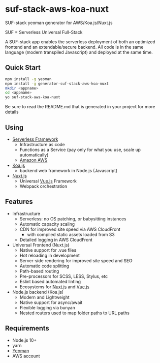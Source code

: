 # suf-stack-aws-koa-nuxt

SUF-stack yeoman generator for AWS/Koa.js/Nuxt.js

SUF = Serverless Universal Full-Stack

A SUF-stack app enables the serverless deployment of
 both an optimized frontend and an
 extendable/secure backend.  All code is in the same language (modern transpiled Javascript) and deployed at the same time.

## Quick Start

```bash
npm install -g yeoman
npm install -g generator-suf-stack-aws-koa-nuxt
mkdir <appname>
cd <appname>
yo suf-stack-aws-koa-nuxt
```

Be sure to read the README.md that is generated in your project for more details

## Using

- [Serverless Framework](https://serverless.com/framework/docs/providers/aws/guide/intro/)
  * Infrastructure as code
  * Functions as a Service (pay only for what you use, scale up automatically)
  * [Amazon AWS](https://aws.amazon.com/)
- [Koa.js](https://koajs.com/)
  * backend web framework in Node.js (Javascript)
- [Nuxt.js](https://nuxtjs.org/)
  * Universal [Vue.js](https://vuejs.org/) Framework
  * Webpack orchestration

## Features

- Infrastructure
  * Serverless: no OS patching, or babysitting instances
  * Automatic capacity scaling
  * CDN for improved site speed via AWS CloudFront
    * with compiled static assets loaded from S3
  * Detailed logging in AWS CloudFront
- Universal Frontend (Nuxt.js)
  * Native support for .vue files
  * Hot reloading in development
  * Server-side rendering for improved site speed and SEO
  * Automatic code splitting
  * Path-based routing
  * Pre-processors for SCSS, LESS, Stylus, etc
  * Eslint based automated linting
  * Ecosystems for [Nuxt.js](https://github.com/nuxt-community/awesome-nuxt) and [Vue.js](https://github.com/vuejs/awesome-vue)
- Node.js backend (Koa.js)
  * Modern and Lightweight
  * Native support for async/await
  * Flexible logging via bunyan
  * Nested routers used to map folder paths to URL paths

## Requirements

- Node.js 10+
- yarn
- [Yeoman](https://yeoman.io/)
- AWS account
